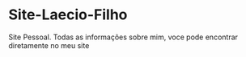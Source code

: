 # Site-Laecio-Filho
 Site Pessoal. Todas as informações sobre mim, voce pode encontrar diretamente no meu site
